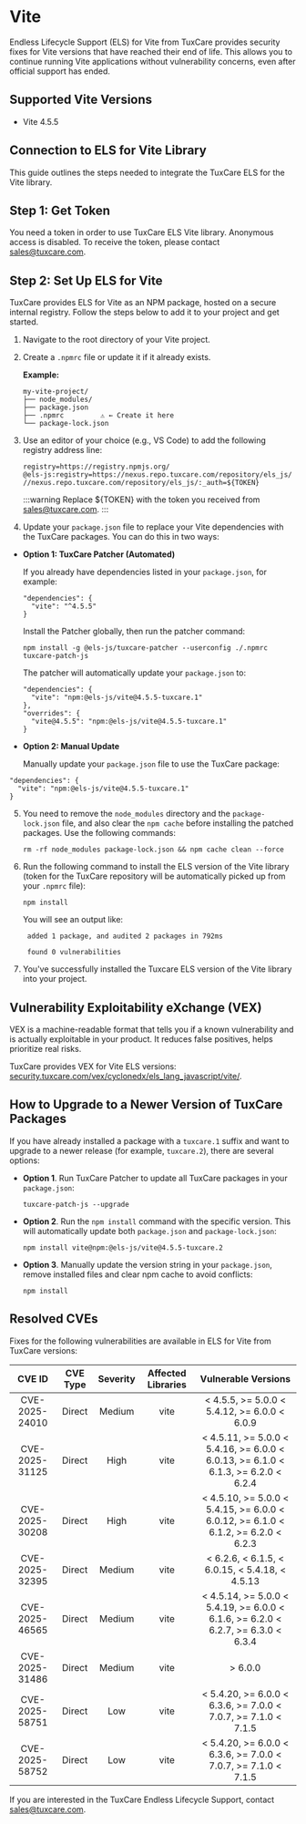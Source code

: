 # Vite

Endless Lifecycle Support (ELS) for Vite from TuxCare provides security fixes for Vite versions that have reached their end of life. This allows you to continue running Vite applications without vulnerability concerns, even after official support has ended.

## Supported Vite Versions

* Vite 4.5.5

## Connection to ELS for Vite Library

This guide outlines the steps needed to integrate the TuxCare ELS for the Vite library.

## Step 1: Get Token

You need a token in order to use TuxCare ELS Vite library. Anonymous access is disabled. To receive the token, please contact [sales@tuxcare.com](mailto:sales@tuxcare.com).

## Step 2: Set Up ELS for Vite

TuxCare provides ELS for Vite as an NPM package, hosted on a secure internal registry. Follow the steps below to add it to your project and get started.

1. Navigate to the root directory of your Vite project.
2. Create a `.npmrc` file or update it if it already exists.

   **Example:**

   ```text
   my-vite-project/
   ├── node_modules/
   ├── package.json
   ├── .npmrc         ⚠️ ← Create it here
   └── package-lock.json
   ```

3. Use an editor of your choice (e.g., VS Code) to add the following registry address line:

   <CodeWithCopy>

   ```text
   registry=https://registry.npmjs.org/
   @els-js:registry=https://nexus.repo.tuxcare.com/repository/els_js/
   //nexus.repo.tuxcare.com/repository/els_js/:_auth=${TOKEN}
   ```

   </CodeWithCopy>

   :::warning
   Replace ${TOKEN} with the token you received from [sales@tuxcare.com](mailto:sales@tuxcare.com).
   :::

4. Update your `package.json` file to replace your Vite dependencies with the TuxCare packages. You can do this in two ways:

  * **Option 1: TuxCare Patcher (Automated)**

    If you already have dependencies listed in your `package.json`, for example:

    ```text
    "dependencies": {
      "vite": "^4.5.5"
    }
    ```

    Install the Patcher globally, then run the patcher command:

    <CodeWithCopy>

    ```text
    npm install -g @els-js/tuxcare-patcher --userconfig ./.npmrc
    tuxcare-patch-js
    ```

    </CodeWithCopy>

    The patcher will automatically update your `package.json` to:

    ```text
    "dependencies": {
      "vite": "npm:@els-js/vite@4.5.5-tuxcare.1"
    },
    "overrides": {
      "vite@4.5.5": "npm:@els-js/vite@4.5.5-tuxcare.1"
    }
    ```
    
  * **Option 2: Manual Update**

     Manually update your `package.json` file to use the TuxCare package:

   <CodeWithCopy>

   ```text
   "dependencies": {
     "vite": "npm:@els-js/vite@4.5.5-tuxcare.1"
   }
   ```

   </CodeWithCopy>

5. You need to remove the `node_modules` directory and the `package-lock.json` file, and also clear the `npm cache` before installing the patched packages. Use the following commands:
   
   <CodeWithCopy>

   ```text
   rm -rf node_modules package-lock.json && npm cache clean --force
   ```

   </CodeWithCopy>

6. Run the following command to install the ELS version of the Vite library (token for the TuxCare repository will be automatically picked up from your `.npmrc` file):

   <CodeWithCopy>

   ```text
   npm install
   ```

   </CodeWithCopy>

   You will see an output like:

   ```text
    added 1 package, and audited 2 packages in 792ms
    
    found 0 vulnerabilities
   ```

7. You've successfully installed the Tuxcare ELS version of the Vite library into your project.

## Vulnerability Exploitability eXchange (VEX) 

VEX is a machine-readable format that tells you if a known vulnerability and is actually exploitable in your product. It reduces false positives, helps prioritize real risks.

TuxCare provides VEX for Vite ELS versions: [security.tuxcare.com/vex/cyclonedx/els_lang_javascript/vite/](https://security.tuxcare.com/vex/cyclonedx/els_lang_javascript/vite/).

## How to Upgrade to a Newer Version of TuxCare Packages

If you have already installed a package with a `tuxcare.1` suffix and want to upgrade to a newer release (for example, `tuxcare.2`), there are several options:

* **Option 1**. Run TuxCare Patcher to update all TuxCare packages in your `package.json`:

  <CodeWithCopy>

  ```text
  tuxcare-patch-js --upgrade
  ```

  </CodeWithCopy>

* **Option 2**. Run the `npm install` command with the specific version. This will automatically update both `package.json` and `package-lock.json`:

  <CodeWithCopy>

  ```text
  npm install vite@npm:@els-js/vite@4.5.5-tuxcare.2
  ```

  </CodeWithCopy>

* **Option 3**. Manually update the version string in your `package.json`, remove installed files and clear npm cache to avoid conflicts:

  <CodeWithCopy>

  ```text
  npm install
  ```

  </CodeWithCopy>

## Resolved CVEs

Fixes for the following vulnerabilities are available in ELS for Vite from TuxCare versions:

| CVE ID         | CVE Type | Severity | Affected Libraries | Vulnerable Versions |
| :------------: | :------: |:--------:|:------------------:| :----------------: |
| CVE-2025-24010 | Direct   | Medium   | vite               | < 4.5.5, >= 5.0.0 < 5.4.12, >= 6.0.0 < 6.0.9 |
| CVE-2025-31125 | Direct   | High     | vite               | < 4.5.11, >= 5.0.0 < 5.4.16, >= 6.0.0 < 6.0.13, >= 6.1.0 < 6.1.3, >= 6.2.0 < 6.2.4 |
| CVE-2025-30208 | Direct   | High     | vite               | < 4.5.10, >= 5.0.0 < 5.4.15, >= 6.0.0 < 6.0.12, >= 6.1.0 < 6.1.2, >= 6.2.0 < 6.2.3 |
| CVE-2025-32395 | Direct   | Medium   | vite               | < 6.2.6, < 6.1.5, < 6.0.15, < 5.4.18, < 4.5.13 |
| CVE-2025-46565 | Direct   | Medium   | vite               | < 4.5.14, >= 5.0.0 < 5.4.19, >= 6.0.0 < 6.1.6, >= 6.2.0 < 6.2.7, >= 6.3.0 < 6.3.4 |
| CVE-2025-31486 | Direct   | Medium   | vite               | > 6.0.0 |
| CVE-2025-58751 | Direct   | Low      | vite               | < 5.4.20, >= 6.0.0 < 6.3.6, >= 7.0.0 < 7.0.7, >= 7.1.0 < 7.1.5 |
| CVE-2025-58752 | Direct   | Low      | vite               | < 5.4.20, >= 6.0.0 < 6.3.6, >= 7.0.0 < 7.0.7, >= 7.1.0 < 7.1.5 |

If you are interested in the TuxCare Endless Lifecycle Support, contact [sales@tuxcare.com](mailto:sales@tuxcare.com).

